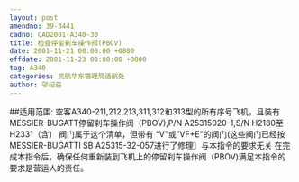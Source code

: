 ```yaml
---
layout: post
amendno: 39-3441
cadno: CAD2001-A340-30
title: 检查停留刹车操作阀(PBOV)
date: 2001-11-21 00:00:00 +0800
effdate: 2001-11-23 00:00:00 +0800
tag: A340
categories: 民航华东管理局适航处
author: 邬纪召
---
```


##适用范围:
空客A340-211,212,213,311,312和313型的所有序号飞机，且装有MESSIER-BUGATT停留刹车操作阀（PBOV),P/N A25315020-1,S/N H2180至H2331（含〕
阀门属于这个清单，但带有 “V"或”VF+E"的阀门(这些阀门已经按MESSIER-BUGATTI SB A25315-32-057进行了修理〕与本指令的要求无关
在完成本指令后，确保任何重新装到飞机上的停留刹车操作阀（PBOV)满足本指令的要求是营运人的责任。

